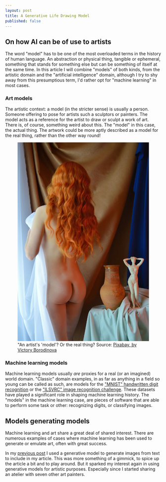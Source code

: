 ```yaml
---
layout: post
title: A Generative Life Drawing Model
published: false
---
```


## On how AI can be of use to artists

The word "model" has to be one of the most overloaded terms in the history of human language. An abstraction or 
physical thing, tangible or ephemeral, something that stands for something else but can be something of itself at the 
same time. In this article I will combine "models" of both kinds, from the artistic domain and the "artificial 
intelligence" domain, although I try to shy away from this presumptious term, I'd rather opt for "machine learning" in
most cases.

### Art models

The artistic context: a model (in the stricter sense) is usually a person. Someone offering to pose for artists such a
sculptors or painters. The model acts as a reference for the artist to draw or sculpt a work of art. There is, of
course, something weird about this. The "model" in this case, the actual thing. The artwork could be more aptly
described as a model for the real thing, rather than the other way round!

<figure>
  <img src="/images/models/model-g2f005866f_1920.jpg" alt="An artist's 'model'? Or the real thing?"/>
  <figcaption>"An artist's 'model'? Or the real thing? Source: 
    <a href="https://pixabay.com/photos/model-redhead-education-5953621/">Pixabay, by Victory Borodinova</a>
  </figcaption>
</figure>

### Machine learning models

Machine learning models usually _are_ proxies for a real (or an imagined) world domain. "Classic" domain examples, in as
far as anything in a field so young can be called as such, are models for
the ["MNIST" handwritten digit recognition](http://yann.lecun.com/exdb/mnist/) or
the ["ILSVRC" image recognition challenge](https://www.image-net.org/challenges/LSVRC/). These datasets have played a
significant role in shaping machine learning history. The "models" in the machine learning case, are pieces of software
that are able to perform some task or other: recognizing digits, or classifying images.

## Models generating models

Machine learning and art share a great deal of shared interest. There are numerous examples of cases where machine 
learning has been used to generate or emulate art, often with great success.

In my [previous post](/2022/01/29/easier-operator.html) I used a generative model to generate images from text to
include in my article. This was more something of a gimmick, to spice up the article a bit and to play around. But it
sparked my interest again in using generative models for artistic purposes. Especially since I started sharing an 
atelier with seven other art painters.
